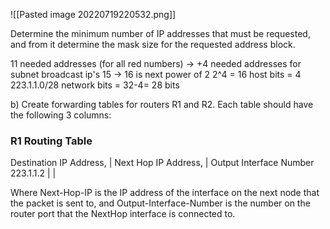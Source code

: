 
![[Pasted image 20220719220532.png]]


Determine the minimum number of IP addresses that must be requested, and from it determine the mask size for the requested address block.

11 needed addresses (for all red numbers)
-> +4 needed addresses for subnet broadcast ip's
15 -> 16 is next power of 2
2^4 = 16
host bits = 4 
223.1.1.0/28
network bits = 32-4= 28 bits





b) Create forwarding tables for routers R1 and R2. Each table should have the following 3 columns: 
### R1 Routing Table
Destination IP Address, | Next Hop IP Address, | Output Interface Number
                  223.1.1.2        |                                       | 




Where Next-Hop-IP is the IP address of the interface on the next node that the packet is sent to,
and Output-Interface-Number is the number on the router port that the NextHop interface is connected to.

